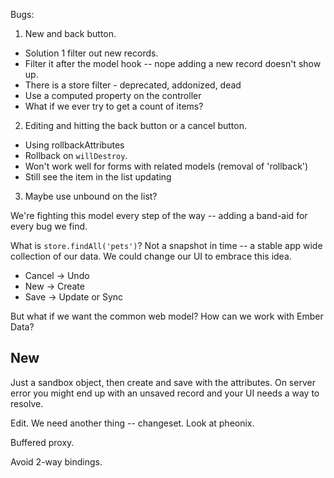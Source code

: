 Bugs:

1. New and back button.

  - Solution 1 filter out new records.
  - Filter it after the model hook -- nope adding a new record doesn't show up.
  - There is a store filter - deprecated, addonized, dead
  - Use a computed property on the controller
  - What if we ever try to get a count of items?

2. Editing and hitting the back button or a cancel button.

  - Using rollbackAttributes
  - Rollback on `willDestroy`.
  - Won't work well for forms with related models (removal of 'rollback')
  - Still see the item in the list updating

3. Maybe use unbound on the list?

We're fighting this model every step of the way -- adding a band-aid for every
bug we find.

What is `store.findAll('pets')`? Not a snapshot in time -- a stable app wide
collection of our data. We could change our UI to embrace this idea.

* Cancel -> Undo
* New -> Create
* Save -> Update or Sync

But what if we want the common web model? How can we work with Ember Data?

New
---

Just a sandbox object, then create and save with the attributes. On server
error you might end up with an unsaved record and your UI needs a way to
resolve.

Edit. We need another thing -- changeset. Look at pheonix.

Buffered proxy.

Avoid 2-way bindings.
